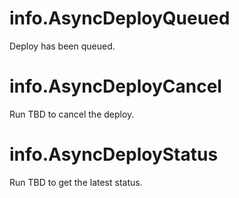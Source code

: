 # info.AsyncDeployQueued

Deploy has been queued.

# info.AsyncDeployCancel

Run TBD to cancel the deploy.

# info.AsyncDeployStatus

Run TBD to get the latest status.
